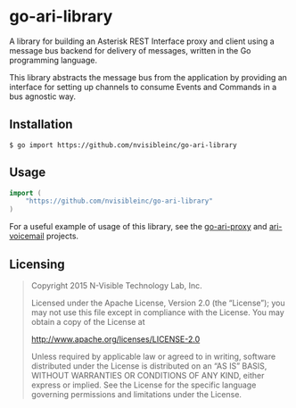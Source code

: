 go-ari-library
==============
A library for building an Asterisk REST Interface proxy and client using a
message bus backend for delivery of messages, written in the Go programming
language.

This library abstracts the message bus from the application by providing an
interface for setting up channels to consume Events and Commands in a bus
agnostic way.

Installation
------------
```
$ go import https://github.com/nvisibleinc/go-ari-library
```

Usage
-----
```go
import (
	"https://github.com/nvisibleinc/go-ari-library"
)
```

For a useful example of usage of this library, see the [go-ari-proxy][1] and
[ari-voicemail][2] projects.

Licensing
---------
> Copyright 2015 N-Visible Technology Lab, Inc.
> 
> Licensed under the Apache License, Version 2.0 (the “License”); you may not
> use this file except in compliance with the License. You may obtain a copy
> of the License at
> 
> http://www.apache.org/licenses/LICENSE-2.0
> 
> Unless required by applicable law or agreed to in writing, software distributed
> under the License is distributed on an “AS IS” BASIS, WITHOUT WARRANTIES OR
> CONDITIONS OF ANY KIND, either express or implied. See the License for the
> specific language governing permissions and limitations under the License.

   [1]: https://github.com/nvisibleinc/go-ari-proxy
   [2]: https://github.com/nvisibleinc/ari-voicemail
